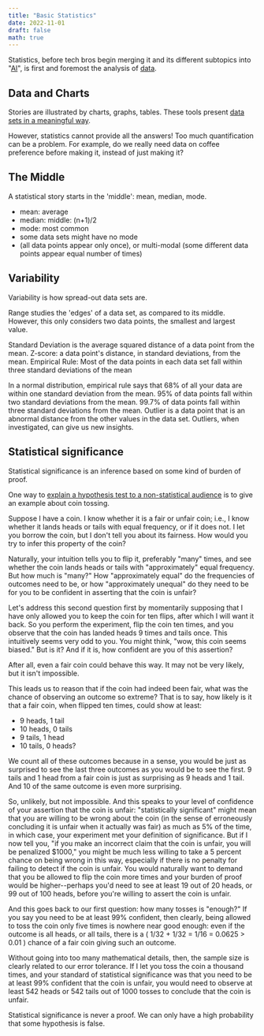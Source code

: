 ```yaml
---
title: "Basic Statistics"
date: 2022-11-01
draft: false
math: true
---
```


Statistics, before tech bros begin merging it and its different
subtopics into "[AI](/ai)", is first and foremost the analysis of
[data](/data-management).

## Data and Charts

Stories are illustrated by charts, graphs, tables.
These tools present [data sets in a meaningful way](/data-management).

However, statistics cannot provide all the answers!
Too much quantification can be a problem. For example, do we really need
data on coffee preference before making it, instead of just making it?

## The Middle
A statistical story starts in the 'middle': mean, median, mode.
- mean: average
- median: middle: (n+1)/2
- mode: most common
- some data sets might have no mode
- (all data points appear only once),
or multi-modal
(some different data points appear equal number of times)

## Variability

Variability is how spread-out data sets are.

Range studies the 'edges' of a data set, as compared to its middle.
However, this only considers two data points, the smallest and largest value.

Standard Deviation is the average squared distance of a data point from the mean.
Z-score: a data point's distance, in standard deviations, from the mean.
Empirical Rule: Most of the data points in each data set fall within three standard deviations of the mean

In a normal distribution, empirical rule says that 68% of all your data are within one standard deviation from the mean.
95% of data points fall within two standard deviations from the mean.
99.7% of data points fall within three standard deviations from the mean.
Outlier is a data point that is an abnormal distance from the other values in the data set.
Outliers, when investigated, can give us new insights.

## Statistical significance

Statistical significance is an inference based on some kind of burden of
proof.

One way to [explain a hypothesis test to a non-statistical audience](https://math.stackexchange.com/questions/2165761/how-to-explain-to-non-mathematician-what-statistical-significance-is) is to
give an example about coin tossing.

Suppose I have a coin. I know whether it is a fair or unfair coin; i.e.,
I know whether it lands heads or tails with equal frequency, or if it
does not. I let you borrow the coin, but I don't tell you about its
fairness. How would you try to infer this property of the coin?

Naturally, your intuition tells you to flip it, preferably "many" times,
and see whether the coin lands heads or tails with "approximately" equal
frequency. But how much is "many?" How "approximately equal" do the
frequencies of outcomes need to be, or how "approximately unequal" do
they need to be for you to be confident in asserting that the coin is
unfair?

Let's address this second question first by momentarily supposing that I
have only allowed you to keep the coin for ten flips, after which I will
want it back. So you perform the experiment, flip the coin ten times,
and you observe that the coin has landed heads 9 times and tails once.
This intuitively seems very odd to you. You might think, "wow, this coin
seems biased." But is it? And if it is, how confident are you of this
assertion?

After all, even a fair coin could behave this way. It may not be very
likely, but it isn't impossible.

This leads us to reason that if the coin had indeed been fair, what was
the chance of observing an outcome so extreme? That is to say, how
likely is it that a fair coin, when flipped ten times, could show at
least:

- 9 heads, 1 tail
- 10 heads, 0 tails
- 9 tails, 1 head
- 10 tails, 0 heads?

We count all of these outcomes because in a sense, you would be just as
surprised to see the last three outcomes as you would be to see the
first. 9 tails and 1 head from a fair coin is just as surprising as 9
heads and 1 tail. And 10 of the same outcome is even more surprising.

So, unlikely, but not impossible. And this speaks to your level of
confidence of your assertion that the coin is unfair: "statistically
significant" might mean that you are willing to be wrong about the coin
(in the sense of erroneously concluding it is unfair when it actually
was fair) as much as 5% of the time, in which case, your experiment met
your definition of significance. But if I now tell you, "if you make an
incorrect claim that the coin is unfair, you will be penalized $1000,"
you might be much less willing to take a 5 percent chance on being wrong
in this way, especially if there is no penalty for failing to detect if
the coin is unfair. You would naturally want to demand that you be
allowed to flip the coin more times and your burden of proof would be
higher--perhaps you'd need to see at least 19 out of 20 heads, or 99 out
of 100 heads, before you're willing to assert the coin is unfair.

And this goes back to our first question: how many tosses is "enough?"
If you say you need to be at least 99% confident, then clearly, being
allowed to toss the coin only five times is nowhere near good enough:
even if the outcome is all heads, or all tails, there is a
\( 1/32 + 1/32 = 1/16 = 0.0625 > 0.01 \) chance
of a fair coin giving such an outcome.

Without going into too many mathematical details, then, the sample size
is clearly related to our error tolerance. If I let you toss the coin a
thousand times, and your standard of statistical significance was that
you need to be at least 99% confident that the coin is unfair, you would
need to observe at least 542 heads or 542 tails out of 1000 tosses to
conclude that the coin is unfair.

Statistical significance is never a proof. We can only have a high
probability that some hypothesis is false.
